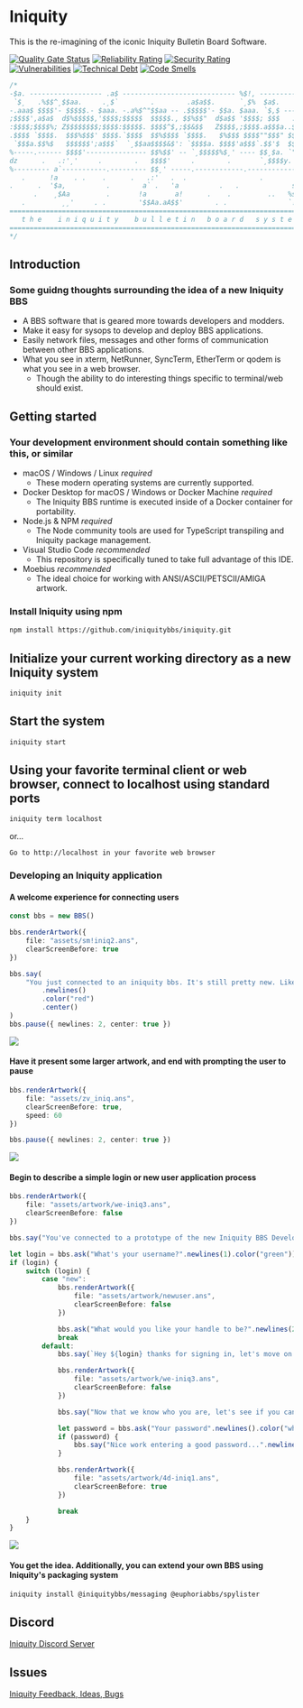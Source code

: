 # Iniquity

This is the re-imagining of the iconic Iniquity Bulletin Board Software.

[![Quality Gate Status](https://sonarcloud.io/api/project_badges/measure?project=iniquitybbs_iniquity&metric=alert_status)](https://sonarcloud.io/dashboard?id=iniquitybbs_iniquity)
[![Reliability Rating](https://sonarcloud.io/api/project_badges/measure?project=iniquitybbs_iniquity&metric=reliability_rating)](https://sonarcloud.io/dashboard?id=iniquitybbs_iniquity)
[![Security Rating](https://sonarcloud.io/api/project_badges/measure?project=iniquitybbs_iniquity&metric=security_rating)](https://sonarcloud.io/dashboard?id=iniquitybbs_iniquity)
[![Vulnerabilities](https://sonarcloud.io/api/project_badges/measure?project=iniquitybbs_iniquity&metric=vulnerabilities)](https://sonarcloud.io/dashboard?id=iniquitybbs_iniquity)
[![Technical Debt](https://sonarcloud.io/api/project_badges/measure?project=iniquitybbs_iniquity&metric=sqale_index)](https://sonarcloud.io/dashboard?id=iniquitybbs_iniquity)
[![Code Smells](https://sonarcloud.io/api/project_badges/measure?project=iniquitybbs_iniquity&metric=code_smells)](https://sonarcloud.io/dashboard?id=iniquitybbs_iniquity)

```js
/*
-$a. ------------------ .a$ ---------------------------- %$!, ----------------%
 `$¸   .%$$^¸$$aa.     .¸$`        .        .a$a$$.      `¸$%  $a$.        .
-.aaa$ $$$$'- $$$$$.- $aaa. -.a%$^"$$aa -- .$$$$$'- $$a. $aaa. `$,$ ----------%
;$$$$',a$a$  d$%$$$$$,'$$$$;$$$$$  $$$$$., $$%$$"  d$a$$ '$$$$; $$$   .a%$  $$a
:$$$$;$$$$%; Z$$$$$$$$;$$$$:$$$$$. $$$$^$,;$$&$$   Z$$$$,;$$$$.a$$$a..$$$   $$$
.$$$$ `$$$$.  $$$%$$$' $$$$.`$$$$  $$%$$$$ `$$$$.   $%$$$ $$$$""$$$" $$$$:  a$$
 `$$$a.$$%$   $$$$$$';a$$$`  `¸$$aa$$$$&$': `$$$$a. $$$$'a$$$`.$$'$  $$$$;  $$$
%-----.------ $$$$'--------------- $$%$$' -- `¸$$$$$%$¸' ---- $$¸$a. `"$&$$//$%$
dz      .   .:'¸'     .        .   $$$$'     .        .       `¸$$$$y.     `$$&
%--------- a`-----------.--------- $$¸' -----.------------.---------------- $$$
   .      !a    . .    .      .   .:'   .  .                  .        .:.a$$$¸
.      .  '$a,          .        a` .   'a          .   .             s` .  . .
      .    ¸$Aa         .       !a       a!      .    .         ..   %s      .s
   .         ¸¸'     . .        '$$Aa.aA$$'        . .               `!$%a.a%//$
==============================================================================
   t h e    i n i q u i t y    b u l l e t i n   b o a r d   s y s t e m
==============================================================================
*/
```

## Introduction

### Some guidng thoughts surrounding the idea of a new Iniquity BBS

-   A BBS software that is geared more towards developers and modders.
-   Make it easy for sysops to develop and deploy BBS applications.
-   Easily network files, messages and other forms of communication between other BBS applications.
-   What you see in xterm, NetRunner, SyncTerm, EtherTerm or qodem is what you see in a web browser.
    -   Though the ability to do interesting things specific to terminal/web should exist.

## Getting started

### Your development environment should contain something like this, or similar

-   macOS / Windows / Linux _required_
    -   These modern operating systems are currently supported.
-   Docker Desktop for macOS / Windows or Docker Machine _required_
    -   The Iniquity BBS runtime is executed inside of a Docker container for portability.
-   Node.js & NPM _required_
    -   The Node community tools are used for TypeScript transpiling and Iniquity package management.
-   Visual Studio Code _recommended_
    -   This repository is specifically tuned to take full advantage of this IDE.
-   Moebius _recommended_
    -   The ideal choice for working with ANSI/ASCII/PETSCII/AMIGA artwork.

### Install Iniquity using npm

```bash
npm install https://github.com/iniquitybbs/iniquity.git
```

## Initialize your current working directory as a new Iniquity system

```bash
iniquity init
```

## Start the system

```bash
iniquity start
```

## Using your favorite terminal client or web browser, connect to localhost using standard ports

```bash
iniquity term localhost
```

or...

```text
Go to http://localhost in your favorite web browser
```

### Developing an Iniquity application

#### A welcome experience for connecting users

```typescript
const bbs = new BBS()

bbs.renderArtwork({
    file: "assets/sm!iniq2.ans",
    clearScreenBefore: true
})

bbs.say(
    "You just connected to an iniquity bbs. It's still pretty new. Likely has bugs. Real talk; it's not even finished. But maybe you'll still think it's cool."
        .newlines()
        .color("red")
        .center()
)
bbs.pause({ newlines: 2, center: true })
```

<img src="app/assets/artwork/screenshot-1.png">

#### Have it present some larger artwork, and end with prompting the user to pause

```typescript
bbs.renderArtwork({
    file: "assets/zv_iniq.ans",
    clearScreenBefore: true,
    speed: 60
})

bbs.pause({ newlines: 2, center: true })
```

<img src="app/assets/artwork/screenshot-2.png">

#### Begin to describe a simple login or new user application process

```typescript
bbs.renderArtwork({
    file: "assets/artwork/we-iniq3.ans",
    clearScreenBefore: false
})

bbs.say("You've connected to a prototype of the new Iniquity BBS Development Platform.".newlines(2).color("bright red").center())

let login = bbs.ask("What's your username?".newlines(1).color("green"))
if (login) {
    switch (login) {
        case "new":
            bbs.renderArtwork({
                file: "assets/artwork/newuser.ans",
                clearScreenBefore: false
            })

            bbs.ask("What would you like your handle to be?".newlines(2).color("white"))
            break
        default:
            bbs.say(`Hey ${login} thanks for signing in, let's move on to the next menu...`.newlines().color("white").center())

            bbs.renderArtwork({
                file: "assets/artwork/we-iniq3.ans",
                clearScreenBefore: false
            })

            bbs.say("Now that we know who you are, let's see if you can input the right password...".newlines().color("green").center())

            let password = bbs.ask("Your password".newlines().color("white"))
            if (password) {
                bbs.say("Nice work entering a good password...".newlines().color("white"))
            }

            bbs.renderArtwork({
                file: "assets/artwork/4d-iniq1.ans",
                clearScreenBefore: true
            })

            break
    }
}
```

<img src="app/assets/artwork/screenshot-3.png">

#### You get the idea. Additionally, you can extend your own BBS using Iniquity's packaging system

```bash
iniquity install @iniquitybbs/messaging @euphoriabbs/spylister
```

## Discord

[Iniquity Discord Server](https://discord.gg/UsyvrSZ)

## Issues

[Iniquity Feedback, Ideas, Bugs](https://github.com/iniquitybbs/iniquity/issues)
